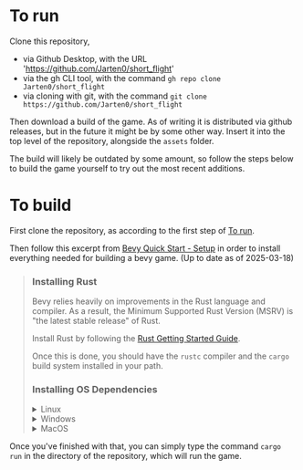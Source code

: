 # To run
Clone this repository, 
- via Github Desktop, with the URL 'https://github.com/Jarten0/short_flight'
- via the gh CLI tool, with the command ```gh repo clone Jarten0/short_flight```
- via cloning with git, with the command ```git clone https://github.com/Jarten0/short_flight```

Then download a build of the game. As of writing it is distributed via github releases, but in the future it might be by some other way.
Insert it into the top level of the repository, alongside the `assets` folder.

The build will likely be outdated by some amount, so follow the steps below to build the game yourself to try out the most recent additions. 

# To build
First clone the repository, as according to the first step of [To run](https://github.com/Jarten0/short_flight?tab=readme-ov-file#to-run).

Then follow this excerpt from [Bevy Quick Start - Setup](https://bevyengine.org/learn/quick-start/getting-started/setup/#rust-setup) in order to install everything needed for building a bevy game.
(Up to date as of 2025-03-18)

>    ### Installing Rust
>    Bevy relies heavily on improvements in the Rust language and compiler.
>    As a result, the Minimum Supported Rust Version (MSRV) is "the latest stable release" of Rust.
>
>    Install Rust by following the [Rust Getting Started Guide](https://www.rust-lang.org/learn/get-started).
>
>    Once this is done, you should have the ```rustc``` compiler and the ```cargo``` build system installed in your path.
>
>    ### Installing OS Dependencies
>
>    <details>
>    <summary>
>    Linux
>    </summary>
>
>    Follow the instructions at [Linux Dependencies](https://github.com/bevyengine/bevy/blob/latest/docs/linux_dependencies.md)
>    </details>
>
>    <details>
>    <summary>
>    Windows
>    </summary>
>
>    * Run the [Visual Studio 2019 build tools installer](https://visualstudio.microsoft.com/thank-you-downloading-visual-studio/?sku=BuildTools&rel=16)
>    * For easy setup, select the ```Desktop development with C++``` workload in the installer.
>    * For a minimal setup, follow these steps:
>        1. In the installer, navigate to `Individual components`
>        2. Select the latest `MSVC` for your architecture and version of Windows
>        3. Select the latest `Windows SDK` for your version of Windows
>        4. Select the `C++ CMake tools` for Windows component
>        5. Install the components
>    </details>
>
>    <details>
>    <summary> MacOS </summary>
>
>    Install the Xcode command line tools with `xcode-select --install` or the [Xcode app](https://apps.apple.com/en/app/xcode/id497799835)
>    </details>

Once you've finished with that, you can simply type the command `cargo run` in the directory of the repository, which will run the game. 